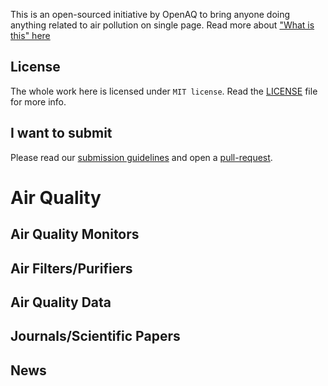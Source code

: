 This is an open-sourced initiative by OpenAQ to bring anyone doing anything related to air pollution on single page. Read more about ["What is this" here](WhatIsThis.md)

## License

The whole work here is licensed under `MIT license`. Read the [LICENSE](LICENSE) file for more info.

## I want to submit

Please read our [submission guidelines](Submission.md) and open a [pull-request](https://help.github.com/articles/about-pull-requests/).

# Air Quality

## Air Quality Monitors

## Air Filters/Purifiers

## Air Quality Data

## Journals/Scientific Papers

## News
